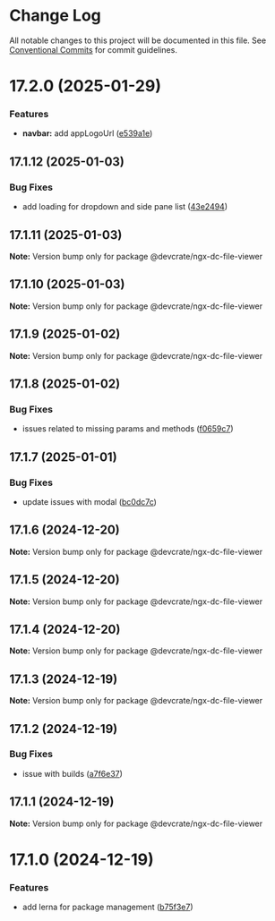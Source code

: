 # Change Log

All notable changes to this project will be documented in this file.
See [Conventional Commits](https://conventionalcommits.org) for commit guidelines.

# 17.2.0 (2025-01-29)


### Features

* **navbar:** add appLogoUrl ([e539a1e](https://github.com/danda-panda-bytes/devcrate/commit/e539a1e1a244025abeea21a1690f623fae69f888))





## 17.1.12 (2025-01-03)


### Bug Fixes

* add loading for dropdown and side pane list ([43e2494](https://github.com/danda-panda-bytes/devcrate/commit/43e249459089f49291c52ca64481b8f37d1aee74))





## 17.1.11 (2025-01-03)

**Note:** Version bump only for package @devcrate/ngx-dc-file-viewer





## 17.1.10 (2025-01-03)

**Note:** Version bump only for package @devcrate/ngx-dc-file-viewer





## 17.1.9 (2025-01-02)

**Note:** Version bump only for package @devcrate/ngx-dc-file-viewer





## 17.1.8 (2025-01-02)


### Bug Fixes

* issues related to missing params and methods ([f0659c7](https://github.com/danda-panda-bytes/devcrate/commit/f0659c732241d4f252e1552ebab5bfa3a219be2e))





## 17.1.7 (2025-01-01)


### Bug Fixes

* update issues with modal ([bc0dc7c](https://github.com/danda-panda-bytes/devcrate/commit/bc0dc7c1aee8015e8798966c88e790ddc0525c24))





## 17.1.6 (2024-12-20)

**Note:** Version bump only for package @devcrate/ngx-dc-file-viewer





## 17.1.5 (2024-12-20)

**Note:** Version bump only for package @devcrate/ngx-dc-file-viewer





## 17.1.4 (2024-12-20)

**Note:** Version bump only for package @devcrate/ngx-dc-file-viewer





## 17.1.3 (2024-12-19)

**Note:** Version bump only for package @devcrate/ngx-dc-file-viewer





## 17.1.2 (2024-12-19)


### Bug Fixes

* issue with builds ([a7f6e37](https://github.com/danda-panda-bytes/devcrate/commit/a7f6e377117525945a8ef70dcc209b07eb8517d5))





## 17.1.1 (2024-12-19)

**Note:** Version bump only for package @devcrate/ngx-dc-file-viewer





# 17.1.0 (2024-12-19)


### Features

* add lerna for package management ([b75f3e7](https://github.com/danda-panda-bytes/devcrate/commit/b75f3e7a414d7e7b02df9de17529212ae14f9169))
